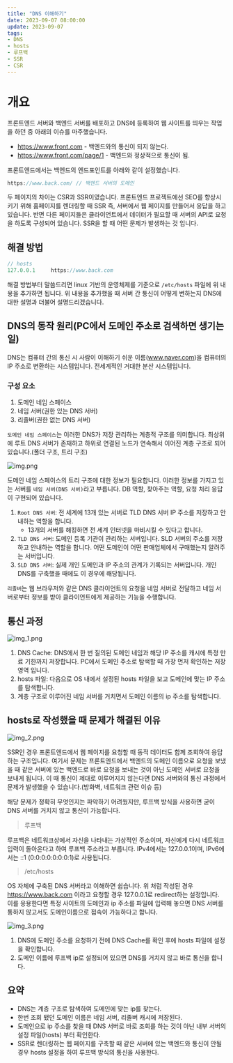 ```yaml
---
title: "DNS 이해하기"
date: 2023-09-07 08:00:00
update: 2023-09-07
tags:
- DNS
- hosts
- 루프백
- SSR
- CSR
---
```


# 개요

프론트엔드 서버와 백엔드 서버를 배포하고 DNS에 등록하여 웹 사이트를 띄우는 작업을 하던 중 아래의 이슈를 마주했습니다.

- https://www.front.com - 백엔드와의 통신이 되지 않는다.
- https://www.front.com/page/1 - 백엔드와 정상적으로 통신이 됨.

프론트엔드에서는 백엔드의 엔드포인트를 아래와 같이 설정했습니다.

```java
https://www.back.com/ // 백엔드 서버의 도메인
```

두 페이지의 차이는 CSR과 SSR이였습니다. 프론트엔드 프로젝트에선 SEO를 향상시키기 위해 홈페이지를 렌더링할 때 SSR 즉, 서버에서 웹 페이지를 만들어서 응답을 하고 있습니다. 반면 다른 페이지들은 클라이언트에서 데이터가 필요할 때 서버의 API로 요청을 하도록 구성되어 있습니다. SSR을 할 때 어떤 문제가 발생하는 것 입니다.

## 해결 방법

```java
// hosts
127.0.0.1     https://www.back.com
```

해결 방법부터 말씀드리면 linux 기반의 운영체제를 기준으로 `/etc/hosts` 파일에 위 내용을 추가하면 됩니다. 위 내용을 추가했을 때 서버 간 통신이 어떻게 변하는지 DNS에 대한 설명과 더불어 설명드리겠습니다.

## DNS의 동작 원리(PC에서 도메인 주소로 검색하면 생기는 일)

DNS는 컴퓨터 간의 통신 시 사람이 이해하기 쉬운 이름(www.naver.com)을 컴퓨터의 IP 주소로 변환하는 시스템입니다. 전세계적인 거대한 분산 시스템입니다.

### 구성 요소

1. 도메인 네임 스페이스
2. 네임 서버(권한 있는 DNS 서버)
3. 리졸버(권한 없는 DNS 서버)

`도메인 네임 스페이스`는 이러한 DNS가 저장 관리하는 계층적 구조를 의미합니다. 최상위에 루트 DNS 서버가 존재하고 하위로 연결된 노드가 연속해서 이어진 계층 구조로 되어 있습니다.(폴더 구조, 트리 구조)

![img.png](img.png)

도메인 네임 스페이스의 트리 구조에 대한 정보가 필요합니다. 이러한 정보를 가지고 있는 서버를 `네임 서버(DNS 서버)`라고 부릅니다. DB 역할, 찾아주는 역할, 요청 처리 응답이 구현되어 있습니다.

1. `Root DNS 서버`: 전 세계에 13개 있는 서버로 TLD DNS 서버 IP 주소를 저장하고 안내하는 역할을 합니다.
    - 13개의 서버를 해킹하면 전 세계 인터넷을 마비시킬 수 있다고 합니다.
2. `TLD DNS 서버`: 도메인 등록 기관이 관리하는 서버입니다. SLD 서버의 주소를 저장하고 안내하는 역할을 합니다. 어떤 도메인이 어떤 판매업체에서 구매했는지 알려주는 서버입니다.
3. `SLD DNS 서버`: 실제 개인 도메인과 IP 주소의 관계가 기록되는 서버입니다. 개인 DNS를 구축했을 때에도 이 경우에 해당됩니다.

`리졸버`는 웹 브라우저와 같은 DNS 클라이언트의 요청을 네임 서버로 전달하고 네임 서버로부터 정보를 받아 클라이언트에게 제공하는 기능을 수행합니다.

## 통신 과정

![img_1.png](img_1.png)

1. DNS Cache: DNS에서 한 번 질의된 도메인 네임과 해당 IP 주소를 캐시에 특정 만료 기한까지 저장합니다. PC에서 도메인 주소로 탐색할 때 가장 먼저 확인하는 저장 영역 입니다.
2. hosts 파일: 다음으로 OS 내에서 설정된 hosts 파일을 보고 도메인에 맞는 IP 주소를 탐색합니다.
3. 계층 구조로 이루어진 네임 서버를 거치면서 도메인 이름의 ip 주소를 탐색합니다.

## hosts로 작성했을 때 문제가 해결된 이유

![img_2.png](img_2.png)

SSR인 경우 프론트엔드에서 웹 페이지를 요청할 때 동적 데이터도 함께 조회하여 응답하는 구조입니다. 여기서 문제는 프론트엔드에서 백엔드의 도메인 이름으로 요청을 보냈을 때 같은 서버에 있는 백엔드로 바로 요청을 보내는 것이 아닌 도메인 서버로 요청을 보내게 됩니다. 이 때 통신이 제대로 이루어지지 않는다면 DNS 서버와의 통신 과정에서 문제가 발생했을 수 있습니다.(방화벽, 네트워크 관련 이슈 등)

해당 문제가 정확히 무엇인지는 파악하기 어려웠지만, 루프백 방식을 사용하면 굳이 DNS 서버를 거치지 않고 통신이 가능합니다.

> 루프백
>

루프백은 네트워크상에서 자신을 나타내는 가상적인 주소이며, 자신에게 다시 네트워크 입력이 돌아온다고 하여 루프백 주소라고 부릅니다. IPv4에서는 127.0.0.1이며, IPv6에서는 ::1 (0:0:0:0:0:0:0:1)로 사용됩니다.

> /etc/hosts
>

OS 자체에 구축된 DNS 서버라고 이해하면 쉽습니다. 위 처럼 작성된 경우 https://www.back.com 이라고 요청할 경우 127.0.0.1로 redirect하는 설정입니다. 이를 응용한다면 특정 사이트의 도메인과 ip 주소를 파일에 입력해 놓으면 DNS 서버를 통하지 않고서도 도메인이름으로 접속이 가능하다고 합니다.

![img_3.png](img_3.png)

1. DNS에 도메인 주소를 요청하기 전에 DNS Cache를 확인 후에 hosts 파일에 설정을 확인합니다.
2. 도메인 이름에 루프백 ip로 설정되어 있으면 DNS를 거치지 않고 바로 통신을 합니다.

## 요약

- DNS는 계층 구조로 탐색하여 도메인에 맞는 ip를 찾는다.
- 한번 조회 됐던 도메인 이름은 네임 서버, 리졸버 캐시에 저장된다.
- 도메인으로 ip 주소를 찾을 때 DNS 서버로 바로 조회를 하는 것이 아닌 내부 서버의 설정 파일(hosts) 부터 확인한다.
- SSR로 렌더링하는 웹 페이지를 구축할 때 같은 서버에 있는 백엔드와 통신이 안될 경우 hosts 설정을 하여 루프백 방식의 통신을 사용한다.